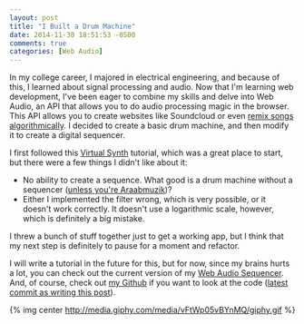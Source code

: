 ```yaml
---
layout: post
title: "I Built a Drum Machine"
date: 2014-11-30 18:51:53 -0500
comments: true
categories: [Web Audio]
---
```


In my college career, I majored in electrical engineering, and because of this, I learned about signal processing and audio. Now that I'm learning web development, I've been eager to combine my skills and delve into Web Audio, an API that allows you to do audio processing magic in the browser. This API allows you to create websites like Soundcloud or even [remix songs algorithmically](http://echonest.github.io/remix/). I decided to create a basic drum machine, and then modify it to create a digital sequencer.

I first followed this [Virtual Synth](http://www.sitepoint.com/html5-web-audio-api-tutorial-building-virtual-synth-pad/) tutorial, which was a great place to start, but there were a few things I didn't like about it:

* No ability to create a sequence. What good is a drum machine without a sequencer ([unless you're Araabmuzik](https://www.youtube.com/watch?v=wXRnbS6o64U))?
* Either I implemented the filter wrong, which is very possible, or it doesn't work correctly. It doesn't use a logarithmic scale, however, which is definitely a big mistake.

I threw a bunch of stuff together just to get a working app, but I think that my next step is definitely to pause for a moment and refactor. 

I will write a tutorial in the future for this, but for now, since my brains hurts a lot, you can check out the current version of my [Web Audio Sequencer](http://web-audio-sequencer.herokuapp.com/). And, of course, check out [my Github](https://github.com/catarak/web-audio-sequencer) if you want to look at the code ([latest commit as writing this post](https://github.com/catarak/web-audio-sequencer/commit/3f4a2f08f7f84acfc85297a626ce9286a43034d6)). 

{% img center http://media.giphy.com/media/vFtWp05vBYnMQ/giphy.gif %}